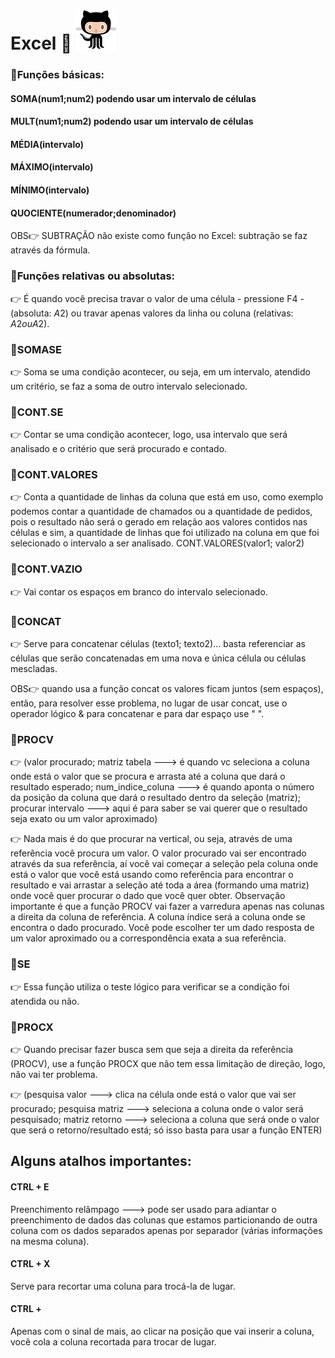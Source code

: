 # Excel 📅 ![alt text](image.png)

### 📌Funções básicas:

#### SOMA(num1;num2) podendo usar um intervalo de células
#### MULT(num1;num2) podendo usar um intervalo de células
#### MÉDIA(intervalo)
#### MÁXIMO(intervalo)
#### MÍNIMO(intervalo)
#### QUOCIENTE(numerador;denominador)

OBS👉 SUBTRAÇÃO não existe como função no Excel: subtração se faz através da fórmula.

### 📌Funções relativas ou absolutas:

👉 É quando você precisa travar o valor de uma célula - pressione F4 - (absoluta: $A$2) ou travar apenas valores da linha ou coluna (relativas: $A2  ou  A$2).

### 📌SOMASE

👉 Soma se uma condição acontecer, ou seja, em um intervalo, atendido um critério, se faz a soma de outro intervalo selecionado.

### 📌CONT.SE

👉 Contar se uma condição acontecer, logo, usa intervalo que será analisado e o critério que será procurado e contado.

### 📌CONT.VALORES

👉 Conta a quantidade de linhas da coluna que está em uso, como exemplo podemos contar a quantidade de chamados ou a quantidade de pedidos, pois o resultado não será o gerado em relação aos valores contidos nas células e sim, a quantidade de linhas que foi utilizado na coluna em que foi selecionado o intervalo a ser analisado. CONT.VALORES(valor1; valor2)

### 📌CONT.VAZIO

👉 Vai contar os espaços em branco do intervalo selecionado.

### 📌CONCAT

👉 Serve para concatenar células (texto1; texto2)... basta referenciar as células que serão concatenadas em uma nova e única célula ou células mescladas.

 OBS👉 quando usa a função concat os valores ficam juntos (sem espaços), então, para resolver esse problema, no lugar de usar concat, use o operador lógico & para concatenar e para dar espaço use " ".

### 📌PROCV

👉 (valor procurado; matriz tabela ---> é quando vc seleciona a coluna onde está o valor que se procura e arrasta até a coluna que dará o resultado esperado; num_indice_coluna ---> é quando aponta o número da posição da coluna que dará o resultado dentro da seleção (matriz); procurar intervalo ---> aqui é para saber se vai querer que o resultado seja exato ou um valor aproximado)

👉 Nada mais é do que procurar na vertical, ou seja, através de uma referência você procura um valor. O valor procurado vai ser encontrado através da sua referência, aí você vai começar a seleção pela coluna onde está o valor que você está usando como referência para encontrar o resultado e vai arrastar a seleção até toda a área (formando uma matriz) onde você quer procurar o dado que você quer obter. Observação importante é que a função PROCV vai fazer a varredura apenas nas colunas a direita da coluna de referência. A coluna índice será a coluna onde se encontra o dado procurado. Você pode escolher ter um dado resposta de um valor aproximado ou a correspondência exata a sua referência.

### 📌SE

👉 Essa função utiliza o teste lógico para verificar se a condição foi atendida ou não. 

### 📌PROCX

👉 Quando precisar fazer busca sem que seja a direita da referência (PROCV), use a função PROCX que não tem essa limitação de direção, logo, não vai ter problema. 

👉 (pesquisa valor ---> clica na célula onde está o valor que vai ser procurado; pesquisa matriz ---> seleciona a coluna onde o valor será pesquisado; matriz retorno ---> seleciona a coluna que será onde o valor que será o retorno/resultado está; só isso basta para usar a função ENTER)

## Alguns atalhos importantes:

#### CTRL + E
Preenchimento relâmpago ---> pode ser usado para adiantar o preenchimento de dados das colunas que estamos particionando de outra coluna com os dados separados apenas por separador (várias informações na mesma coluna).

#### CTRL + X
Serve para recortar uma coluna para trocá-la de lugar.

#### CTRL +
Apenas com o sinal de mais, ao clicar na posição que vai inserir a coluna, você cola a coluna recortada para trocar de lugar.

